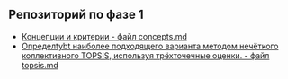 ## Репозиторий по фазе 1
* [Концепции и критерии - файл concepts.md](https://github.com/LndProjectManagement/phase_1/blob/main/concepts.md)
* [Определtybt наиболее подходящего варианта методом нечёткого коллективного TOPSIS, используя трёхточечные оценки. - файл topsis.md](https://github.com/LndProjectManagement/phase_1/blob/main/topsis.md)
